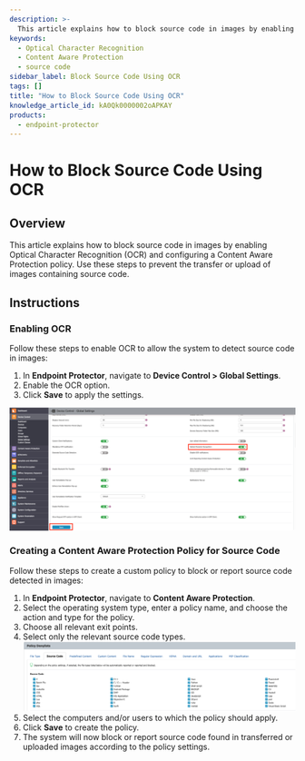 ```yaml
---
description: >-
  This article explains how to block source code in images by enabling Optical Character Recognition (OCR) and configuring a Content Aware Protection policy.
keywords:
  - Optical Character Recognition
  - Content Aware Protection
  - source code
sidebar_label: Block Source Code Using OCR
tags: []
title: "How to Block Source Code Using OCR"
knowledge_article_id: kA0Qk0000002oAPKAY
products:
  - endpoint-protector
---
```


# How to Block Source Code Using OCR

## Overview

This article explains how to block source code in images by enabling Optical Character Recognition (OCR) and configuring a Content Aware Protection policy. Use these steps to prevent the transfer or upload of images containing source code.

## Instructions

### Enabling OCR

Follow these steps to enable OCR to allow the system to detect source code in images:

1. In **Endpoint Protector**, navigate to **Device Control > Global Settings**.
2. Enable the OCR option.
3. Click **Save** to apply the settings.

![OCR option in Global Settings](./images/servlet_image_8da7245d9529.png)

### Creating a Content Aware Protection Policy for Source Code

Follow these steps to create a custom policy to block or report source code detected in images:

1. In **Endpoint Protector**, navigate to **Content Aware Protection**.
2. Select the operating system type, enter a policy name, and choose the action and type for the policy.
3. Choose all relevant exit points.
4. Select only the relevant source code types.  
   ![Selecting source code types in Content Aware Protection policy](./images/servlet_image_089dc363ae67.png)
5. Select the computers and/or users to which the policy should apply.
6. Click **Save** to create the policy.
7. The system will now block or report source code found in transferred or uploaded images according to the policy settings.